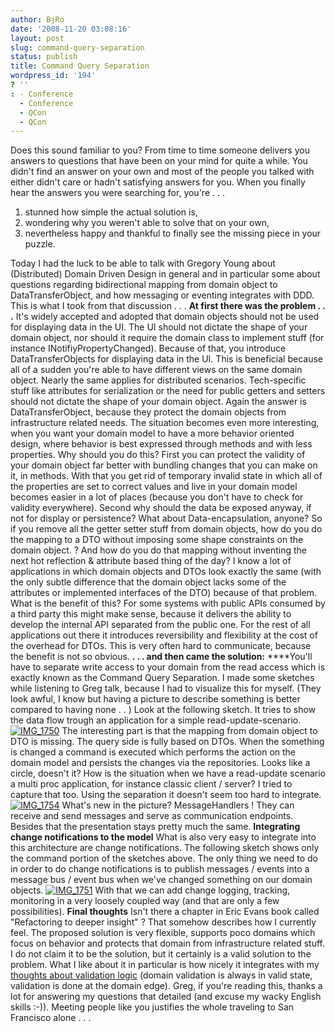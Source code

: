 ```yaml
---
author: BjRo
date: '2008-11-20 03:08:16'
layout: post
slug: command-query-separation
status: publish
title: Command Query Separation
wordpress_id: '194'
? ''
: - Conference
  - Conference
  - QCon
  - QCon
---
```


Does this sound familiar to you? From time to time someone delivers you
answers to questions that have been on your mind for quite a while. You
didn't find an answer on your own and most of the people you talked with
either didn't care or hadn't satisfying answers for you. When you
finally hear the answers you were searching for, you're . . .

1.  stunned how simple the actual solution is,
2.  wondering why you weren't able to solve that on your own,
3.  nevertheless happy and thankful to finally see the missing piece in
    your puzzle.

Today I had the luck to be able to talk with Gregory Young about
(Distributed) Domain Driven Design in general and in particular some
about questions regarding bidirectional mapping from domain object to
DataTransferObject, and how messaging or eventing integrates with DDD.
This is what I took from that discussion . . . **At first there was the
problem . . .** It's widely accepted and adopted that domain objects
should not be used for displaying data in the UI. The UI should not
dictate the shape of your domain object, nor should it require the
domain class to implement stuff (for instance INotifiyPropertyChanged).
Because of that, you introduce DataTransferObjects for displaying data
in the UI. This is beneficial because all of a sudden you're able to
have different views on the same domain object. Nearly the same applies
for distributed scenarios. Tech-specific stuff like attributes for
serialization or the need for public getters and setters should not
dictate the shape of your domain object. Again the answer is
DataTransferObject, because they protect the domain objects from
infrastructure related needs. The situation becomes even more
interesting, when you want your domain model to have a more behavior
oriented design, where behavior is best expressed through methods and
with less properties. Why should you do this? First you can protect the
validity of your domain object far better with bundling changes that you
can make on it, in methods. With that you get rid of temporary invalid
state in which all of the properties are set to correct values and live
in your domain model becomes easier in a lot of places (because you
don't have to check for validity everywhere). Second why should the data
be exposed anyway, if not for display or persistence? What about
Data-encapsulation, anyone? So if you remove all the getter setter stuff
from domain objects, how do you do the mapping to a DTO without imposing
some shape constraints on the domain object. ? And how do you do that
mapping without inventing the next hot reflection & attribute based
thing of the day? I know a lot of applications in which domain objects
and DTOs look exactly the same (with the only subtle difference that the
domain object lacks some of the attributes or implemented interfaces of
the DTO) because of that problem. What is the benefit of this? For some
systems with public APIs consumed by a third party this might make
sense, because it delivers the ability to develop the internal API
separated from the public one. For the rest of all applications out
there it introduces reversibility and flexibility at the cost of the
overhead for DTOs. This is very often hard to communicate, because the
benefit is not so obvious. **. . . and then came the solution:**
****You'll have to separate write access to your domain from the read
access which is exactly known as the Command Query Separation. I made
some sketches while listening to Greg talk, because I had to visualize
this for myself. (They look awful, I know but having a picture to
describe something is better compared to having none . . ) Look at the
following sketch. It tries to show the data flow trough an application
for a simple read-update-scenario.
[![IMG\_1750](http://www.bjoernrochel.de/wp-content/uploads/2008/11/img-1750-thumb.jpg)](http://www.bjoernrochel.de/wp-content/uploads/2008/11/img-1750.jpg)
The interesting part is that the mapping from domain object to DTO is
missing. The query side is fully based on DTOs. When the something is
changed a command is executed which performs the action on the domain
model and persists the changes via the repositories. Looks like a
circle, doesn't it? How is the situation when we have a read-update
scenario a multi proc application, for instance classic client / server?
I tried to capture that too. Using the separation it doesn't seem too
hard to integrate.
[![IMG\_1754](http://www.bjoernrochel.de/wp-content/uploads/2008/11/img-1754-thumb.jpg)](http://www.bjoernrochel.de/wp-content/uploads/2008/11/img-1754.jpg)
What's new in the picture? MessageHandlers ! They can receive and send
messages and serve as communication endpoints. Besides that the
presentation stays pretty much the same. **Integrating change
notifications to the model** What is also very easy to integrate into
this architecture are change notifications. The following sketch shows
only the command portion of the sketches above. The only thing we need
to do in order to do change notifications is to publish messages /
events into a message bus / event bus when we've changed something on
our domain objects.
[![IMG\_1751](http://www.bjoernrochel.de/wp-content/uploads/2008/11/img-1751-thumb.jpg)](http://www.bjoernrochel.de/wp-content/uploads/2008/11/img-1751.jpg)
With that we can add change logging, tracking, monitoring in a very
loosely coupled way (and that are only a few possibilities). **Final
thoughts** Isn't there a chapter in Eric Evans book called "Refactoring
to deeper insight" ? That somehow describes how I currently feel. The
proposed solution is very flexible, supports poco domains which focus on
behavior and protects that domain from infrastructure related stuff. I
do not claim it to be the solution, but it certainly is a valid solution
to the problem. What I like about it in particular is how nicely it
integrates with my [thoughts about validation
logic](http://www.bjoernrochel.de/2008/11/08/some-thoughts-about-validation-logic/)
(domain validation is always in valid state, validation is done at the
domain edge). Greg, if you're reading this, thanks a lot for answering
my questions that detailed (and excuse my wacky English skills :-)).
Meeting people like you justifies the whole traveling to San Francisco
alone . . .
